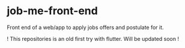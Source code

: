 # job-me-front-end
Front end of a web/app to apply jobs offers and postulate for it.

! This repositories is an old first try with flutter. Will be updated soon !
